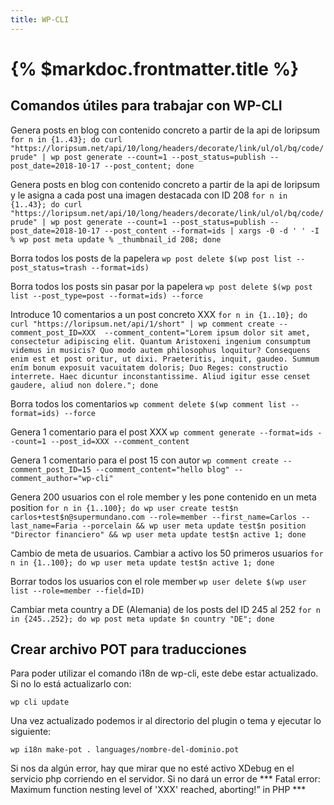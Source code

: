 ```yaml
---
title: WP-CLI
---
```


# {% $markdoc.frontmatter.title %}

## Comandos útiles para trabajar con WP-CLI

Genera posts en blog con contenido concreto a partir de la api de loripsum
```for n in {1..43}; do curl "https://loripsum.net/api/10/long/headers/decorate/link/ul/ol/bq/code/prude" | wp post generate --count=1 --post_status=publish --post_date=2018-10-17 --post_content; done```

Genera posts en blog con contenido concreto a partir de la api de loripsum y le asigna a cada post una imagen destacada con ID 208
```for n in {1..43}; do curl "https://loripsum.net/api/10/long/headers/decorate/link/ul/ol/bq/code/prude" | wp post generate --count=1 --post_status=publish --post_date=2018-10-17 --post_content --format=ids | xargs -0 -d ' ' -I % wp post meta update % _thumbnail_id 208; done```


Borra todos los posts de la papelera
```wp post delete $(wp post list --post_status=trash --format=ids)```


Borra todos los posts sin pasar por la papelera
```wp post delete $(wp post list --post_type=post --format=ids) --force```


Introduce 10 comentarios a un post concreto XXX
```for n in {1..10}; do curl "https://loripsum.net/api/1/short" | wp comment create --comment_post_ID=XXX  --comment_content="Lorem ipsum dolor sit amet, consectetur adipiscing elit. Quantum Aristoxeni ingenium consumptum videmus in musicis? Quo modo autem philosophus loquitur? Consequens enim est et post oritur, ut dixi. Praeteritis, inquit, gaudeo. Summum ením bonum exposuit vacuitatem doloris; Duo Reges: constructio interrete. Haec dicuntur inconstantissime. Aliud igitur esse censet gaudere, aliud non dolere."; done```

Borra todos los comentarios
```wp comment delete $(wp comment list --format=ids) --force```

Genera 1 comentario para el post XXX
```wp comment generate --format=ids --count=1 --post_id=XXX --comment_content```

Genera 1 comentario para el post 15 con autor
```wp comment create --comment_post_ID=15 --comment_content="hello blog" --comment_author="wp-cli"```

Genera 200 usuarios con el role member y les pone contenido en un meta position
```for n in {1..100}; do wp user create test$n carlos+test$n@supermundano.com --role=member --first_name=Carlos --last_name=Faria --porcelain && wp user meta update test$n position "Director financiero" && wp user meta update test$n active 1; done```

Cambio de meta de usuarios. Cambiar a activo los 50 primeros usuarios
```for n in {1..100}; do wp user meta update test$n active 1; done```

Borrar todos los usuarios con el role member
```wp user delete $(wp user list --role=member --field=ID)```

Cambiar meta country a DE (Alemania) de los posts del ID 245 al 252
```for n in {245..252}; do wp post meta update $n country "DE"; done```

## Crear archivo POT para traducciones

Para poder utilizar el comando i18n de wp-cli, este debe estar actualizado. Si no lo está actualizarlo con:

```wp cli update```

Una vez actualizado podemos ir al directorio del plugin o tema y ejecutar lo siguiente:

```wp i18n make-pot . languages/nombre-del-dominio.pot```

Si nos da algún error, hay que mirar que no esté activo XDebug en el servicio php corriendo en el servidor. Si no dará un error de *** Fatal error: Maximum function nesting level of 'XXX' reached, aborting!” in PHP ***
